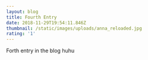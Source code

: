 ```yaml
---
layout: blog
title: Fourth Entry
date: 2018-11-29T19:54:11.846Z
thumbnail: /static/images/uploads/anna_reloaded.jpg
rating: '1'
---
```

Forth entry in the blog huhu
